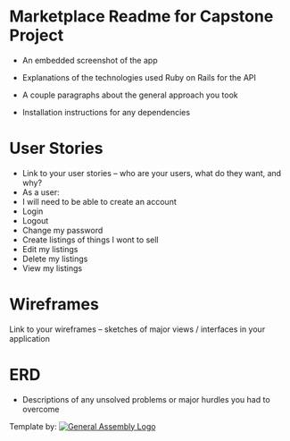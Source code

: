 # Marketplace Readme for Capstone Project

- An embedded screenshot of the app

- Explanations of the technologies used
Ruby on Rails for the API

- A couple paragraphs about the general approach you took
- Installation instructions for any dependencies

# User Stories
- Link to your user stories – who are your users, what do they want, and why?
- As a user:
- I will need to be able to create an account
- Login
- Logout
- Change my password
- Create listings of things I wont to sell
- Edit my listings
- Delete my listings
- View my listings

# Wireframes
Link to your wireframes – sketches of major views / interfaces in your application

# ERD

- Descriptions of any unsolved problems or major hurdles you had to overcome

Template by:
[![General Assembly Logo](https://camo.githubusercontent.com/1a91b05b8f4d44b5bbfb83abac2b0996d8e26c92/687474703a2f2f692e696d6775722e636f6d2f6b6538555354712e706e67)](https://generalassemb.ly/education/web-development-immersive)
